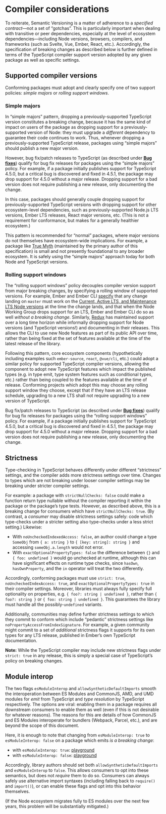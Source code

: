 # Compiler considerations

To reiterate, Semantic Versioning is a matter of adherence to a *specified contract*—not a set of “gotchas”. This is particularly important when dealing with transitive or peer dependencies, especially at the level of ecosystem dependencies—including Node versions, browsers, compilers, and frameworks (such as Svelte, Vue, Ember, React, etc.). Accordingly, the specification of breaking changes as described below is further defined in terms of the TypeScript compiler support version adopted by any given package as well as specific settings.

<!-- toc -->

## Supported compiler versions

Conforming packages must adopt and clearly specify one of two support policies: *simple majors* or *rolling support windows*.


### Simple majors

In “simple majors” pattern, dropping a previously-supported TypeScript version constitutes a breaking change, because it has the same kind of impact on users of the package as dropping support for a previously-supported version of Node: they must upgrade a *different* dependency to guarantee their code continues to work. Thus, whenever dropping a previously-supported TypeScript release, packages using “simple majors” should publish a new major version.

However, bug fix/patch releases to TypeScript (as described under [**Bug fixes**](./4-bug-fixes.md)) qualify for bug fix releases for packages using the “simple majors” policy. For example, if a package initially publishes support for TypeScript 4.5.0, but a critical bug is discovered and fixed in 4.5.1, the package may drop support for 4.5.0 without a major release. Dropping support for a bad version does not require publishing a new release, only documenting the change.

In this case, packages should generally couple dropping support for previously-supported TypeScript versions with dropping support for other ecosystem-level dependencies, such as previously-supported Node.js LTS versions, Ember LTS releases, React major versions, etc. (This is not a requirement for conformance, but makes for a generally healthier ecosystem.)

This pattern is recommended for “normal” packages, where major versions do not themselves have ecosystem-wide implications. For example, a package like [True Myth][true-myth] (maintained by the primary author of this specification) is small and not presently foundational to any broader ecosystem. It is safely using the “simple majors” approach today for both Node and TypeScript versions.

[true-myth]: https://true-myth.js.org


### Rolling support windows

The “rolling support windows” policy decouples compiler version support from major breaking changes, by specifying a rolling window of supported versions. For example, Ember and Ember CLI [specify][ember-cli-node] that any change landing on `master` must work on the [Current, Active LTS, and Maintenance LTS Node versions][node-versions] at the time the change lands, and that when the Node Working Group drops support for an LTS, Ember and Ember CLI do so as well *without a breaking change*. Similarly, [Redux] has maintained support over a long time horizon while informally dropping support for Node versions (and TypeScript versions!) and documenting in their releases. This allows the CLI to use new Node features as part of its public API over time, rather than being fixed at the set of features available at the time of the latest release of the library.

[ember-cli-node]: https://github.com/ember-cli/ember-cli/blob/master/docs/node-support.md
[node-versions]: https://nodejs.org/en/about/releases/
[Redux]: https://redux.js.org

Following this pattern, core ecosystem components (hypothetically including examples such `ember-source`, `react`, `@vue/cli`, etc.) could adopt a similar policy for supported TypeScript compiler versions, allowing the component to adopt new TypeScript features which impact the published types (e.g. in type emit, type system features such as conditional types, etc.) rather than being coupled to the features available at the time of release. Conforming projects which adopt this may choose any rolling support window they choose, except that if they have an LTS release schedule, upgrading to a new LTS shall not require upgrading to a new version of TypeScript.

Bug fix/patch releases to TypeScript (as described under [**Bug fixes**](./4-bug-fixes.md)) qualify for bug fix releases for packages using the “rolling support windows” policy. For example, if a package initially publishes support for TypeScript 4.5.0, but a critical bug is discovered and fixed in 4.5.1, the package may drop support for 4.5.0 without a major release. Dropping support for a bad version does not require publishing a new release, only documenting the change.


## Strictness

Type-checking in TypeScript behaves differently under different “strictness” settings, and the compiler adds more strictness settings over time. Changes to types which are not breaking under looser compiler settings may be breaking under stricter compiler settings.

For example: a package with `strictNullChecks: false` could make a function return type nullable without the compiler reporting it within the package or the package’s type tests. However, as described above, this is a breaking change for consumers which have `strictNullChecks: true`. (By contrast, a *consumer* may disable strictness settings safely: code which type-checks under a stricter setting also type-checks under a less strict setting.) Likewise:

- With `noUncheckedIndexedAccess: false`, an author could change a type `SomeObj` from `{ a: string }` to `{ [key: string]: string }` and accessing `someObj.a.length` would not error.
- With `exactOptionalPropertyTypes: false` the difference between `{}` and `{ foo: undefined }` would go unchecked at runtime, although this can have significant effects on runtime type checks, since `hasOwn`, `hasOwnProperty`, and the `in` operator will treat the two differently.

Accordingly, conforming packages must use `strict: true`, `noUncheckedIndexAccess: true`, and `exactOptionalPropertyTypes: true` in their compiler settings.
Moreover, libraries must always fully specify full optionality on properties, e.g. `{ foo?: string | undefined }`, rather than `{ foo?: string }` or `{ foo: string | undefined }`.
This guarantees the library must handle all the possibly-`undefined` variants.

Additionally, communities may define further strictness settings to which they commit to conform which include “pedantic” strictness settings like `noPropertyAccessFromIndexSignature`. For example, a given community might commit to a set of *additional* strictness flags it supports for its own types for any LTS release, published in Ember’s own TypeScript documentation.

**Note:** While the TypeScript compiler may include new strictness flags under `strict: true` in any release, this is simply a special case of TypeScript’s policy on breaking changes.


## Module interop

The two flags `esModuleInterop` and `allowSyntheticDefaultImports` smooth the interoperation between ES Modules and CommonJS, AMD, and UMD modules for *emit* from TypeScript and *type resolution* by TypeScript respectively. The options are viral: enabling them in a package requires all downstream consumers to enable them as well (even if this is not desirable for whatever reasons). The reasons for this are details of how CommonJS and ES Modules interoperate for bundlers (Webpack, Parcel, etc.), and are beyond the scope of this document.

Here, it is enough to note that changing from `esModuleInterop: true` to `esModuleInterop: false` on a package which emits *is a breaking change*:

-   with `esModuleInterop: true`: [playground][emi-true]
-   with `esModuleInterop: false`: [playground][emi-false]

[emi-true]: https://www.typescriptlang.org/play?target=7#code/CYUwxgNghgTiAEBbA9sArhBByAzsxIAtGgA44AucUihEAlgEYywCeW8A3gLABQ8-8MMgB2FeADNkyAFzwAFAEp4AXgB88CjDrCA5gG5eA+CAAeJZDHIqJUgzwC+vXqEiwEKdJnhZELWo2YYNk5DATpEc0sbZAkYfG88AmIyShBqfyZWLDtQ-lNIqyFRK18AFQALbR1Zbj4jAUkZeHIWEhBkcWi7eoEGWFlFFXVhNEQGEBhugUcHIA
[emi-false]: https://www.typescriptlang.org/play?esModuleInterop=false&target=7#code/CYUwxgNghgTiAEBbA9sArhBByAzsxIAtGgA44AucUihEAlgEYywCeW8A3gLABQ8-8MMgB2FeADNkyAFzwAFAEp4AXgB88CjDrCA5gG5eA+CAAeJZDHIqJUgzwC+vXqEiwEKdJnhZELWo2YYNk5DATpEc0sbZAkYfG88AmIyShBqfyZWLDtQ-lNIqyFRK18AFQALbR1Zbj4jAUkZeHIWEhBkcWi7eoEGWFlFFXVhNEQGEBhugUcHIA

Accordingly, library authors should set both `allowSyntheticDefaultImports` and `esModuleInterop` to `false`. This allows consumers to opt into these semantics, but does not *require* them to do so. Consumers can always safely use alternative import syntaxes (including falling back to `require()` and `import()`), or can enable these flags and opt into this behavior themselves.

(If the Node ecosystem migrates fully to ES modules over the next few years, this problem will be substantially mitigated.)

